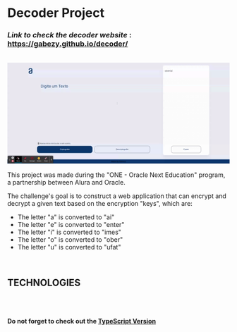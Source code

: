 # Decoder Project

### _Link to check the decoder website_ : https://gabezy.github.io/decoder/

<br>

<img src="./src/Assets/Decoder _ Alura.gif" alt="prjeto rondando .gif" style="margin: 0 auto; width: 540px"  />

This project was made during the "ONE - Oracle Next Education" program, a partnership between Alura and Oracle.

The challenge's goal is to construct a web application that can encrypt and decrypt a given text based on the encryption "keys", which are:

- The letter "a" is converted to "ai"<br>
- The letter "e" is converted to "enter"<br>
- The letter "i" is converted to "imes"<br>
- The letter "o" is converted to "ober"<br>
- The letter "u" is converted to "ufat"<br>

<br>

## <b>TECHNOLOGIES<b>

<div style="display: flex;gap: 1rem; margin-top: 10px;">
  <img src="https://cdn.jsdelivr.net/npm/simple-icons@8.2.0/icons/react.svg" alt="" width="50">
  <img src="https://cdn.jsdelivr.net/npm/simple-icons@8.2.0/icons/javascript.svg" alt="" width="50">
  <img src="https://cdn.jsdelivr.net/npm/simple-icons@8.2.0/icons/styledcomponents.svg" alt="" width="50">
  <img src="https://cdn.jsdelivr.net/npm/simple-icons@8.2.0/icons/webpack.svg" alt="" width="50">
</div>
<br>
<br>

Do not forget to check out the [TypeScript Version](https://github.com/gabezy/decodificador-challenge-1)

